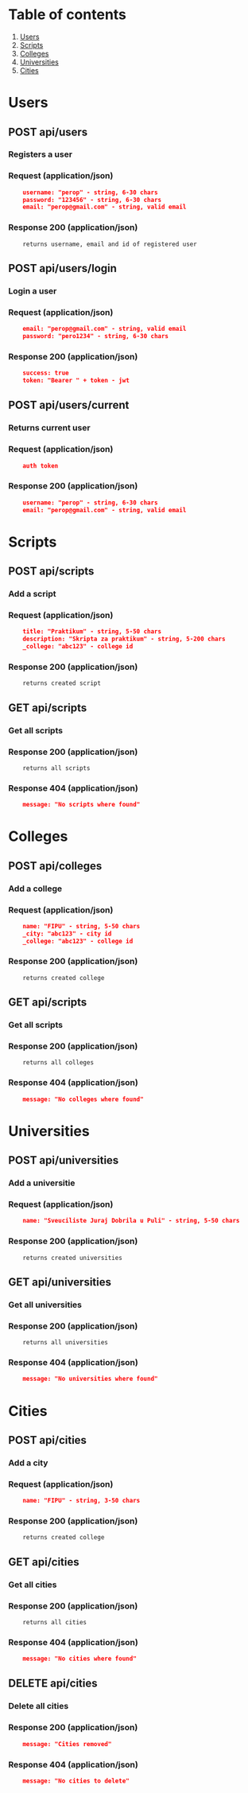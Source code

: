 # Table of contents
1. [Users](#Users)
2. [Scripts](#Scripts)
3. [Colleges](#Colleges)
4. [Universities](#Universities)
5. [Cities](#Cities)

# Users

## POST api/users
### Registers a user
### Request (application/json)
```json
    username: "perop" - string, 6-30 chars
    password: "123456" - string, 6-30 chars  
    email: "perop@gmail.com" - string, valid email
```

### Response 200 (application/json)
        returns username, email and id of registered user


## POST api/users/login
### Login a user
### Request (application/json)
```json    
    email: "perop@gmail.com" - string, valid email
    password: "pero1234" - string, 6-30 chars
```

### Response 200 (application/json)
```json    
    success: true
    token: "Bearer " + token - jwt
```

## POST api/users/current
### Returns current user
### Request (application/json)
```json    
    auth token
```

### Response 200 (application/json)
```json    
    username: "perop" - string, 6-30 chars
    email: "perop@gmail.com" - string, valid email
```


# Scripts

## POST api/scripts
### Add a script
### Request (application/json)
```json
    title: "Praktikum" - string, 5-50 chars
    description: "Skripta za praktikum" - string, 5-200 chars  
    _college: "abc123" - college id
```

### Response 200 (application/json)
        returns created script

## GET api/scripts
### Get all scripts

### Response 200 (application/json)
        returns all scripts

### Response 404 (application/json)
```json
    message: "No scripts where found"
```


# Colleges

## POST api/colleges
### Add a college
### Request (application/json)
```json
    name: "FIPU" - string, 5-50 chars
    _city: "abc123" - city id
    _college: "abc123" - college id
```

### Response 200 (application/json)
        returns created college

## GET api/scripts
### Get all scripts

### Response 200 (application/json)
        returns all colleges

### Response 404 (application/json)
```json
    message: "No colleges where found"
```


# Universities

## POST api/universities
### Add a universitie
### Request (application/json)
```json
    name: "Sveuciliste Juraj Dobrila u Puli" - string, 5-50 chars
```

### Response 200 (application/json)
        returns created universities

## GET api/universities
### Get all universities

### Response 200 (application/json)
        returns all universities

### Response 404 (application/json)
```json
    message: "No universities where found"
```


# Cities

## POST api/cities
### Add a city
### Request (application/json)
```json
    name: "FIPU" - string, 3-50 chars
```

### Response 200 (application/json)
        returns created college

## GET api/cities
### Get all cities

### Response 200 (application/json)
        returns all cities

### Response 404 (application/json)
```json
    message: "No cities where found"
```

## DELETE api/cities
### Delete all cities

### Response 200 (application/json)
```json
    message: "Cities removed"
```
### Response 404 (application/json)
```json
    message: "No cities to delete"
```